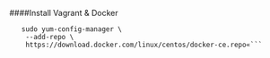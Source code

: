 ####Install Vagrant & Docker

```sudo yum install -y yum-utils
   sudo yum-config-manager \
    --add-repo \
    https://download.docker.com/linux/centos/docker-ce.repo«```
